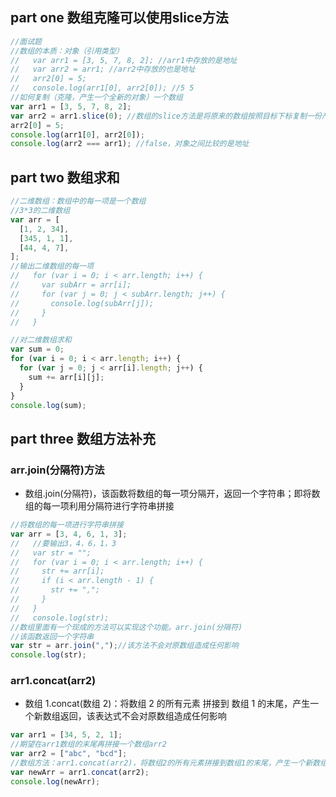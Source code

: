 
## part one 数组克隆可以使用slice方法

```js
//面试题
//数组的本质：对象（引用类型）
//   var arr1 = [3, 5, 7, 8, 2]; //arr1中存放的是地址
//   var arr2 = arr1; //arr2中存放的也是地址
//   arr2[0] = 5;
//   console.log(arr1[0], arr2[0]); //5 5
//如何复制（克隆，产生一个全新的对象）一个数组
var arr1 = [3, 5, 7, 8, 2];
var arr2 = arr1.slice(0); //数组的slice方法是将原来的数组按照目标下标复制一份产生一个新的数组
arr2[0] = 5;
console.log(arr1[0], arr2[0]);
console.log(arr2 === arr1); //false，对象之间比较的是地址
```

## part two 数组求和

```js
//二维数组：数组中的每一项是一个数组
//3*3的二维数组
var arr = [
  [1, 2, 34],
  [345, 1, 1],
  [44, 4, 7],
];
//输出二维数组的每一项
//   for (var i = 0; i < arr.length; i++) {
//     var subArr = arr[i];
//     for (var j = 0; j < subArr.length; j++) {
//       console.log(subArr[j]);
//     }
//   }

//对二维数组求和
var sum = 0;
for (var i = 0; i < arr.length; i++) {
  for (var j = 0; j < arr[i].length; j++) {
    sum += arr[i][j];
  }
}
console.log(sum);
```

## part three 数组方法补充

### arr.join(分隔符)方法

- 数组.join(分隔符)，该函数将数组的每一项分隔开，返回一个字符串；即将数组的每一项利用分隔符进行字符串拼接

```js
//将数组的每一项进行字符串拼接
var arr = [3, 4, 6, 1, 3];
//   //要输出3，4，6，1，3
//   var str = "";
//   for (var i = 0; i < arr.length; i++) {
//     str += arr[i];
//     if (i < arr.length - 1) {
//       str += ",";
//     }
//   }
//   console.log(str);
//数组里面有一个现成的方法可以实现这个功能。arr.join(分隔符)
//该函数返回一个字符串
var str = arr.join(",");//该方法不会对原数组造成任何影响
console.log(str);
```

### arr1.concat(arr2)

- 数组 1.concat(数组 2)：将数组 2 的所有元素 拼接到 数组 1 的末尾，产生一个新数组返回，该表达式不会对原数组造成任何影响

```js
var arr1 = [34, 5, 2, 1];
//期望在arr1数组的末尾再拼接一个数组arr2
var arr2 = ["abc", "bcd"];
//数组方法：arr1.concat(arr2)，将数组2的所有元素拼接到数组1的末尾，产生一个新数组返回，该函数不会对原数组造成任何影响
var newArr = arr1.concat(arr2);
console.log(newArr);
```
